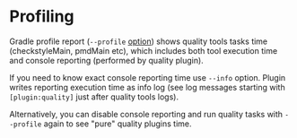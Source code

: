 # Profiling

Gradle profile report (`--profile` [option](https://docs.gradle.org/current/userguide/gradle_command_line.html)) 
shows quality tools tasks time (checkstyleMain, pmdMain etc), 
which includes both tool execution time and console reporting (performed by quality plugin). 

If you need to know exact console reporting time use `--info` option. Plugin writes reporting execution time as info log 
(see log messages starting with `[plugin:quality]` just after quality tools logs).

Alternatively, you can disable console reporting and run quality tasks with `--profile` again to see "pure" quality plugins time. 
